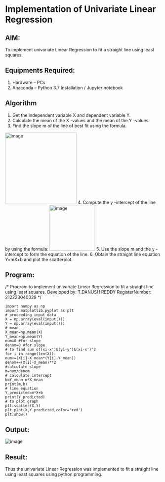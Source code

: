 # Implementation of Univariate Linear Regression
## AIM:
To implement univariate Linear Regression to fit a straight line using least squares.

## Equipments Required:
1. Hardware – PCs
2. Anaconda – Python 3.7 Installation / Jupyter notebook

## Algorithm
1. Get the independent variable X and dependent variable Y.
2. Calculate the mean of the X -values and the mean of the Y -values.
3. Find the slope m of the line of best fit using the formula. 
<img width="231" alt="image" src="https://user-images.githubusercontent.com/93026020/192078527-b3b5ee3e-992f-46c4-865b-3b7ce4ac54ad.png">
4. Compute the y -intercept of the line by using the formula:
<img width="148" alt="image" src="https://user-images.githubusercontent.com/93026020/192078545-79d70b90-7e9d-4b85-9f8b-9d7548a4c5a4.png">
5. Use the slope m and the y -intercept to form the equation of the line.
6. Obtain the straight line equation Y=mX+b and plot the scatterplot.

## Program:
/*
Program to implement univariate Linear Regression to fit a straight line using least squares.
Developed by: T.DANUSH REDDY
RegisterNumber:  212223040029
*/
```
import numpy as np
import matplotlib.pyplot as plt
# proceeding input data
X = np.array(eval(input()))
Y = np.array(eval(input()))
# mean
X_mean=np.mean(X)
Y_mean=np.mean(Y)
num=0 #for slope
denom=0 #for slope
# to find sum of(xi-x')&(yi-y')&(xi-x')^2
for i in range(len(X)):
num+=(X[i]-X_mean*(Y[i]-Y_mean))
denom+=(X[i]-X_mean)**2
#calculate slope
m=num/denom
# calculate intercept
b=Y_mean-m*X_mean
print(m,b)
# line equation
Y_predicted=m*X+b
print(Y_predicted)
# to plot graph
plt.scatter(X,Y)
plt.plot(X,Y_predicted,color='red')
plt.show()
```

## Output:
![image](https://github.com/danushreddy7/Find-the-best-fit-line-using-Least-Squares-Method/assets/149035740/fe96d88f-ea99-4ac8-ab66-d5ef903fe83a)


## Result:
Thus the univariate Linear Regression was implemented to fit a straight line using least squares using python programming.
